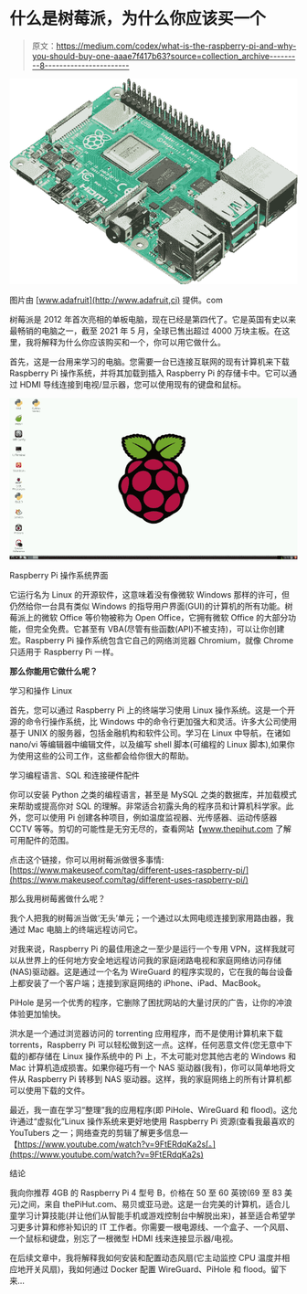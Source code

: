 # 什么是树莓派，为什么你应该买一个

> 原文：<https://medium.com/codex/what-is-the-raspberry-pi-and-why-you-should-buy-one-aaae7f417b63?source=collection_archive---------8----------------------->

![](img/91619e40124c89be12f4496a8707ce76.png)

图片由 [www.adafruit](http://www.adafruit,ci) 提供。com

树莓派是 2012 年首次亮相的单板电脑，现在已经是第四代了。它是英国有史以来最畅销的电脑之一，截至 2021 年 5 月，全球已售出超过 4000 万块主板。在这里，我将解释为什么你应该购买和一个，你可以用它做什么。

首先，这是一台用来学习的电脑。您需要一台已连接互联网的现有计算机来下载 Raspberry Pi 操作系统，并将其加载到插入 Raspberry Pi 的存储卡中。它可以通过 HDMI 导线连接到电视/显示器，您可以使用现有的键盘和鼠标。

![](img/22d5a1310023e706ffd9faee50aa147f.png)

Raspberry Pi 操作系统界面

它运行名为 Linux 的开源软件，这意味着没有像微软 Windows 那样的许可，但仍然给你一台具有类似 Windows 的指导用户界面(GUI)的计算机的所有功能。树莓派上的微软 Office 等价物被称为 Open Office，它拥有微软 Office 的大部分功能，但完全免费。它甚至有 VBA(尽管有些函数(API)不被支持)，可以让你创建宏。Raspberry Pi 操作系统包含它自己的网络浏览器 Chromium，就像 Chrome 只适用于 Raspberry Pi 一样。

**那么你能用它做什么呢？**

学习和操作 Linux

首先，您可以通过 Raspberry Pi 上的终端学习使用 Linux 操作系统。这是一个开源的命令行操作系统，比 Windows 中的命令行更加强大和灵活。许多大公司使用基于 UNIX 的服务器，包括金融机构和软件公司。学习在 Linux 中导航，在诸如 nano/vi 等编辑器中编辑文件，以及编写 shell 脚本(可编程的 Linux 脚本),如果你为使用这些的公司工作，这些都会给你很大的帮助。

学习编程语言、SQL 和连接硬件配件

你可以安装 Python 之类的编程语言，甚至是 MySQL 之类的数据库，并加载模式来帮助或提高你对 SQL 的理解。非常适合初露头角的程序员和计算机科学家。此外，您可以使用 Pi 创建各种项目，例如温度监视器、光传感器、运动传感器 CCTV 等等。剪切的可能性是无穷无尽的，查看网站【www.thepihut.com 了解可用配件的范围。

点击这个链接，你可以用树莓派做很多事情:[https://www.makeuseof.com/tag/different-uses-raspberry-pi/](https://www.makeuseof.com/tag/different-uses-raspberry-pi/)

那么我用树莓酱做什么呢？

我个人把我的树莓派当做‘无头’单元；一个通过以太网电缆连接到家用路由器，我通过 Mac 电脑上的终端远程访问它。

对我来说，Raspberry Pi 的最佳用途之一至少是运行一个专用 VPN，这样我就可以从世界上的任何地方安全地远程访问我的家庭闭路电视和家庭网络访问存储(NAS)驱动器。这是通过一个名为 WireGuard 的程序实现的，它在我的每台设备上都安装了一个客户端；连接到家庭网络的 iPhone、iPad、MacBook。

PiHole 是另一个优秀的程序，它删除了困扰网站的大量讨厌的广告，让你的冲浪体验更加愉快。

洪水是一个通过浏览器访问的 torrenting 应用程序，而不是使用计算机来下载 torrents，Raspberry Pi 可以轻松做到这一点。这样，任何恶意文件(您无意中下载的)都存储在 Linux 操作系统中的 Pi 上，不太可能对您其他古老的 Windows 和 Mac 计算机造成损害。如果你碰巧有一个 NAS 驱动器(我有)，你可以简单地将文件从 Raspberry Pi 转移到 NAS 驱动器。这样，我的家庭网络上的所有计算机都可以使用下载的文件。

最近，我一直在学习“整理”我的应用程序(即 PiHole、WireGuard 和 flood)。这允许通过“虚拟化”Linux 操作系统来更好地使用 Raspberry Pi 资源(查看我最喜欢的 YouTubers 之一；网络查克的剪辑了解更多信息—【https://www.youtube.com/watch?v=9FtERdqKa2s[。](https://www.youtube.com/watch?v=9FtERdqKa2s)

结论

我向你推荐 4GB 的 Raspberry Pi 4 型号 B，价格在 50 至 60 英镑(69 至 83 美元)之间，来自 thePiHut.com、易贝或亚马逊。这是一台完美的计算机，适合儿童学习计算技能(并让他们从智能手机或游戏控制台中解脱出来)，甚至适合希望学习更多计算和修补知识的 IT 工作者。你需要一根电源线、一个盒子、一个风扇、一个鼠标和键盘，别忘了一根微型 HDMI 线来连接显示器/电视。

在后续文章中，我将解释我如何安装和配置动态风扇(它主动监控 CPU 温度并相应地开关风扇)，我如何通过 Docker 配置 WireGuard、PiHole 和 flood。留下来…